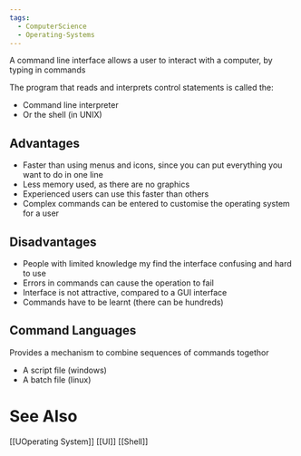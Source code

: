 ```yaml
---
tags:
  - ComputerScience
  - Operating-Systems
---
```

A command line interface allows a user to interact with a computer, by typing in commands

The program that reads and interprets control statements is called the: 
- Command line interpreter
- Or the shell (in UNIX)
## Advantages
- Faster than using menus and icons, since you can put everything you want to do in one line
- Less memory used, as there are no graphics
- Experienced users can use this faster than others
- Complex commands can be entered to customise the operating system for a user

## Disadvantages
- People with limited knowledge my find the interface confusing and hard to use
- Errors in commands can cause the operation to fail
- Interface is not attractive, compared to a GUI interface
- Commands have to be learnt (there can be hundreds)

## Command Languages
Provides a mechanism to combine sequences of commands togethor
- A script file (windows)
- A batch file (linux)

# See Also
[[UOperating System]]
[[UI]]
[[Shell]]